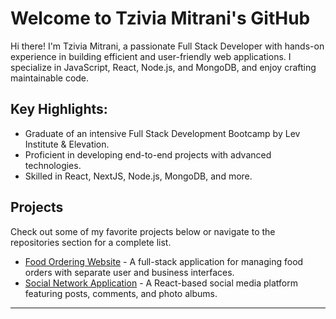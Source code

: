 # Welcome to Tzivia Mitrani&#39;s GitHub
Hi there! I&#39;m Tzivia Mitrani, a passionate Full Stack Developer with hands-on experience in
building efficient and user-friendly web applications. I specialize in JavaScript, React,
Node.js, and MongoDB, and enjoy crafting maintainable code.
## Key Highlights:
- Graduate of an intensive Full Stack Development Bootcamp by Lev Institute &amp; Elevation.
- Proficient in developing end-to-end projects with advanced technologies.
- Skilled in React, NextJS, Node.js, MongoDB, and more.
  
## Projects
Check out some of my favorite projects below or navigate to the repositories section for a
complete list.
- [Food Ordering Website](https://github.com/Leah-Win/FoodWebsite.git) - A full-stack application for
managing food orders with separate user and business interfaces.
- [Social Network Application](https://github.com/tziviaMitrani/nodeProject.git) - A React-based social
media platform featuring posts, comments, and photo albums.
---

